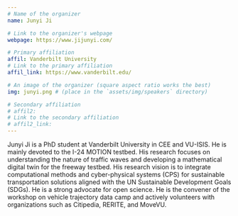```yaml
---
# Name of the organizer
name: Junyi Ji

# Link to the organizer's webpage
webpage: https://www.jijunyi.com/

# Primary affiliation
affil: Vanderbilt University
# Link to the primary affiliation
affil_link: https://www.vanderbilt.edu/

# An image of the organizer (square aspect ratio works the best)
img: junyi.png # (place in the `assets/img/speakers` directory)

# Secondary affiliation
# affil2: 
# Link to the secondary affiliation
# affil2_link:
---
```


<!-- Whatever you write below will show up as the speaker's bio -->

Junyi Ji is a PhD student at Vanderbilt University in CEE and VU-ISIS. He is mainly devoted to the I-24 MOTION testbed. His research focuses on understanding the nature of traffic waves and developing a mathematical digital twin for the freeway testbed. His research vision is to integrate computational methods and cyber-physical systems (CPS) for sustainable transportation solutions aligned with the UN Sustainable Development Goals (SDGs). He is a strong advocate for open science. He is the convener of the workshop on vehicle trajectory data camp and actively volunteers with organizations such as Citipedia, RERITE, and MoveVU.